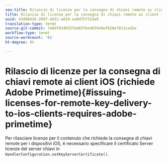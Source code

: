```yaml
---
seo-title: Rilascio di licenze per la consegna di chiavi remote ai client iOS (richiede  Adobe Primetime)
title: Rilascio di licenze per la consegna di chiavi remote ai client iOS (richiede  Adobe Primetime)
uuid: 43d88426-209f-4d31-a810-ea8d75f31da9
translation-type: tm+mt
source-git-commit: 7e8df034035fe465fbe403949ef828e7811ced2e
workflow-type: tm+mt
source-wordcount: '61'
ht-degree: 0%

---
```



# Rilascio di licenze per la consegna di chiavi remote ai client iOS (richiede  Adobe Primetime){#issuing-licenses-for-remote-key-delivery-to-ios-clients-requires-adobe-primetime}

Per rilasciare licenze per il contenuto che richiede la consegna di chiavi remote per i dispositivi iOS, è necessario specificare il certificato Server licenze del server chiavi in `HandlerConfiguration.setKeyServerCertificate()`.
